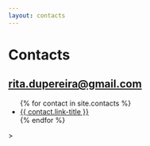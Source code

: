 ```yaml
---
layout: contacts
---
```


<h1>Contacts</h1>

<h2>
    <a href="mailto: rita.dupereira@gmail.com" target="_blank" title="E-mail">rita.dupereira@gmail.com</a>
</h2>

<ul>
   {% for contact in site.contacts %}
      <li>
        <a href="{{ contact.link }}" target="_blank" title="{{ contact.link-title }}">
        {{ contact.link-title }}
        </a>
      </li>
   {% endfor %}
</ul>>